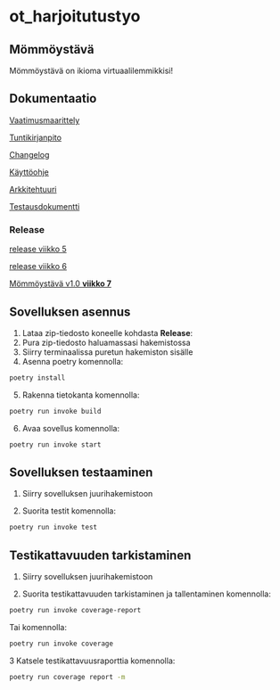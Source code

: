 # ot_harjoitutustyo

## Mömmöystävä

Mömmöystävä on ikioma virtuaalilemmikkisi!

## Dokumentaatio

[Vaatimusmaarittely](https://github.com/ellaverak/ot_harjoitustyo/blob/main/dokumentaatio/vaatimusmaarittely.md)

[Tuntikirjanpito](https://github.com/ellaverak/ot_harjoitustyo/blob/main/dokumentaatio/tuntikirjanpito.md)

[Changelog](https://github.com/ellaverak/ot_harjoitustyo/blob/main/dokumentaatio/changelog.md)

[Käyttöohje](https://github.com/ellaverak/ot_harjoitustyo/blob/main/dokumentaatio/kaytt%C3%B6ohje.md)

[Arkkitehtuuri](https://github.com/ellaverak/ot_harjoitustyo/blob/main/dokumentaatio/arkkitehtuuri.md)

[Testausdokumentti](https://github.com/ellaverak/ot_harjoitustyo/blob/main/dokumentaatio/testausdokumentti.md)

### Release

[release viikko 5](https://github.com/ellaverak/ot_harjoitustyo/releases/tag/viikko5)

[release viikko 6](https://github.com/ellaverak/ot_harjoitustyo/releases/tag/viiko6)

[Mömmöystävä v1.0 **viikko 7**](https://github.com/ellaverak/ot_harjoitustyo/releases/tag/viikko7)

## Sovelluksen asennus

1. Lataa zip-tiedosto koneelle kohdasta **Release**:
2. Pura zip-tiedosto haluamassasi hakemistossa
3. Siirry terminaalissa puretun hakemiston sisälle
4. Asenna poetry komennolla:
```bash
poetry install
```
5. Rakenna tietokanta komennolla:
```bash
poetry run invoke build
```
6. Avaa sovellus komennolla:
```bash
poetry run invoke start
```

## Sovelluksen testaaminen

1. Siirry sovelluksen juurihakemistoon
 
2. Suorita testit komennolla:
```bash
poetry run invoke test
```

## Testikattavuuden tarkistaminen
1. Siirry sovelluksen juurihakemistoon
 
2. Suorita testikattavuuden tarkistaminen ja tallentaminen komennolla:
```bash
poetry run invoke coverage-report
```
Tai komennolla:
```bash
poetry run invoke coverage
```
3 Katsele testikattavuusraporttia komennolla:
```bash
poetry run coverage report -m
```
